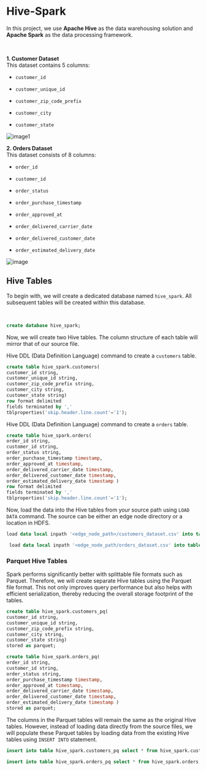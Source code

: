 # Hive-Spark
<p>In this project, we use <strong data-start="119" data-end="134">Apache Hive</strong> as the data warehousing solution and <strong data-start="172" data-end="188">Apache Spark</strong> as the data processing framework.</p>
<p><strong>&nbsp;</strong></p>
<p class="" data-start="131" data-end="189"><strong data-start="131" data-end="154">1. Customer Dataset</strong><br data-start="154" data-end="157" />This dataset contains 5 columns:</p>
<ul data-start="191" data-end="303">
<li class="" data-start="191" data-end="208">
<p class="" data-start="193" data-end="208"><code data-start="193" data-end="206">customer_id</code></p>
</li>
<li class="" data-start="209" data-end="233">
<p class="" data-start="211" data-end="233"><code data-start="211" data-end="231">customer_unique_id</code></p>
</li>
<li class="" data-start="234" data-end="264">
<p class="" data-start="236" data-end="264"><code data-start="236" data-end="262">customer_zip_code_prefix</code></p>
</li>
<li class="" data-start="265" data-end="284">
<p class="" data-start="267" data-end="284"><code data-start="267" data-end="282">customer_city</code></p>
</li>
<li class="" data-start="285" data-end="303">
<p class="" data-start="287" data-end="303"><code data-start="287" data-end="303">customer_state</code></p>
</li>
</ul>

![image1](https://github.com/user-attachments/assets/a8784c06-4cb1-4249-956b-143d24c12e24)


<p class="" data-start="305" data-end="364"><strong data-start="305" data-end="326">2. Orders Dataset</strong><br data-start="326" data-end="329" />This dataset consists of 8 columns:</p>
<ul data-start="366" data-end="577">
<li class="" data-start="366" data-end="380">
<p class="" data-start="368" data-end="380"><code data-start="368" data-end="378">order_id</code></p>
</li>
<li class="" data-start="381" data-end="398">
<p class="" data-start="383" data-end="398"><code data-start="383" data-end="396">customer_id</code></p>
</li>
<li class="" data-start="399" data-end="417">
<p class="" data-start="401" data-end="417"><code data-start="401" data-end="415">order_status</code></p>
</li>
<li class="" data-start="418" data-end="448">
<p class="" data-start="420" data-end="448"><code data-start="420" data-end="446">order_purchase_timestamp</code></p>
</li>
<li class="" data-start="449" data-end="472">
<p class="" data-start="451" data-end="472"><code data-start="451" data-end="470">order_approved_at</code></p>
</li>
<li class="" data-start="473" data-end="507">
<p class="" data-start="475" data-end="507"><code data-start="475" data-end="505">order_delivered_carrier_date</code></p>
</li>
<li class="" data-start="508" data-end="543">
<p class="" data-start="510" data-end="543"><code data-start="510" data-end="541">order_delivered_customer_date</code></p>
</li>
<li class="" data-start="544" data-end="577">
<p class="" data-start="546" data-end="577"><code data-start="546" data-end="577">order_estimated_delivery_date</code></p>
</li>
</ul>

![image](https://github.com/user-attachments/assets/776602b6-e372-49bf-8c2d-fd8a32555d4c)


## Hive Tables
<p>To begin with, we will create a dedicated database named <code data-start="320" data-end="332">hive_spark</code>. All subsequent tables will be created within this database.</p>
<p>&nbsp;</p>

```sql
create database hive_spark;
 ```

<p>Now, we will create two Hive tables. The column structure of each table will mirror that of our source file.</p>

<p>Hive DDL (Data Definition Language) command to create a <code data-start="82" data-end="92">customers</code> table.</p>

```sql
create table hive_spark.customers(
customer_id string,
customer_unique_id string,
customer_zip_code_prefix string,
customer_city string,
customer_state string)
row format delimited
fields terminated by ','
tblproperties('skip.header.line.count'='1');
```

<p>Hive DDL (Data Definition Language) command to create a <code data-start="82" data-end="92">orders</code> table.</p>

```sql
create table hive_spark.orders(
order_id string,
customer_id string,
order_status string,
order_purchase_timestamp timestamp,
order_approved_at timestamp,
order_delivered_carrier_date timestamp,
order_delivered_customer_date timestamp,
order_estimated_delivery_date timestamp )
row format delimited
fields terminated by ','
tblproperties('skip.header.line.count'='1');
```
<p>Now, load the data into the Hive tables from your source path using <code data-start="82" data-end="92">LOAD DATA</code> command. The source can be either an edge node directory or a location in HDFS.</p>

```sql
load data local inpath '<edge_node_path>/customers_dataset.csv' into table hive_spark.customers;
```

```sql
 load data local inpath '<edge_node_path/orders_dataset.csv' into table hive_spark.orders;
```
### Parquet Hive Tables

<p>Spark performs significantly better with splittable file formats such as Parquet. Therefore, we will create separate Hive tables using the Parquet file format. This not only improves query performance but also helps with efficient serialization, thereby reducing the overall storage footprint of the tables.</p>

```sql
create table hive_spark.customers_pq(
customer_id string,
customer_unique_id string,
customer_zip_code_prefix string,
customer_city string,
customer_state string)
stored as parquet;
```

```sql
create table hive_spark.orders_pq(
order_id string,
customer_id string,
order_status string,
order_purchase_timestamp timestamp,
order_approved_at timestamp,
order_delivered_carrier_date timestamp,
order_delivered_customer_date timestamp,
order_estimated_delivery_date timestamp )
stored as parquet;
```
<p>The columns in the Parquet tables will remain the same as the original Hive tables. However, instead of loading data directly from the source files, we will populate these Parquet tables by loading data from the existing Hive tables using <code data-start="82" data-end="92">INSERT INTO</code> statement.</p>

```sql
insert into table hive_spark.customers_pq select * from hive_spark.customers;
```

```sql
insert into table hive_spark.orders_pq select * from hive_spark.orders;
```
